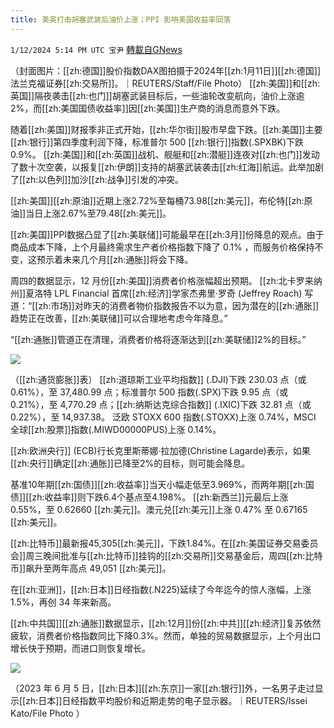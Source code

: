 ```yaml
---
title: 美英打击胡塞武装后油价上涨；PPI 影响美国收益率回落
---
```

`1/12/2024 5:14 PM UTC 宝尹` [轉載自GNews](https://gnews.org/articles/2213166)

（封面图片：[[zh:德国]]股价指数DAX图拍摄于2024年[[zh:1月11日]][[zh:德国]]法兰克福证券[[zh:交易所]]。｜REUTERS/Staff/File Photo）
[[zh:美国]]和[[zh:英国]]隔夜袭击[[zh:也门]]胡塞武装目标后，一些油轮改变航向，油价上涨逾2%，而[[zh:美国国债收益率]]因[[zh:美国]]生产商的消息而意外下跌。 

随着[[zh:美国]]财报季非正式开始，[[zh:华尔街]]股市早盘下跌。[[zh:美国]]主要[[zh:银行]]第四季度利润下降，标准普尔 500 [[zh:银行]]指数(.SPXBK)下跌 0.9%。
[[zh:美国]]和[[zh:英国]]战机、舰艇和[[zh:潜艇]]连夜对[[zh:也门]]发动了数十次空袭，以报复[[zh:伊朗]]支持的胡塞武装袭击[[zh:红海]]航运。此举加剧了[[zh:以色列]]加沙[[zh:战争]]引发的冲突。

[[zh:美国]][[zh:原油]]近期上涨2.72%至每桶73.98[[zh:美元]]，布伦特[[zh:原油]]当日上涨2.67%至79.48[[zh:美元]]。

[[zh:美国]]PPI数据凸显了[[zh:美联储]]可能最早在[[zh:3月]]份降息的观点。由于商品成本下降，上个月最终需求生产者价格指数下降了 0.1% ，而服务价格保持不变，这预示着未来几个月[[zh:通胀]]将会下降。

周四的数据显示，12 月份[[zh:美国]]消费者价格涨幅超出预期。
[[zh:北卡罗来纳州]]夏洛特 LPL Financial 首席[[zh:经济]]学家杰弗里·罗奇 (Jeffrey Roach) 写道：“[[zh:市场]]对昨天的消费者物价指数报告不以为意，因为潜在的[[zh:通胀]]趋势正在改善，[[zh:美联储]]可以合理地考虑今年降息。”

“[[zh:通胀]]管道正在清理，消费者价格将逐渐达到[[zh:美联储]]2%的目标。”

![](https://i.imgur.com/sHRKdmJ.jpg)

（[[zh:通货膨胀]]表）
[[zh:道琼斯工业平均指数]] (.DJI)下跌 230.03 点（或 0.61%），至 37,480.99 点；标准普尔 500 指数(.SPX)下跌 9.95 点（或 0.21%），至 4,770.29 点；[[zh:纳斯达克综合指数]] (.IXIC)下跌 32.81 点（或0.22%），至 14,937.38。
泛欧 STOXX 600 指数(.STOXX)上涨 0.74%，MSCI 全球[[zh:股票]]指数(.MIWD00000PUS)上涨 0.14%。

[[zh:欧洲央行]] (ECB)行长克里斯蒂娜·拉加德(Christine Lagarde)表示，如果[[zh:央行]]确定[[zh:通胀]]已降至2%的目标，则可能会降息。

基准10年期[[zh:国债]][[zh:收益率]]当天小幅走低至3.969%，而两年期[[zh:国债]][[zh:收益率]]则下跌6.4个基点至4.198%。
[[zh:新西兰]]元最后上涨 0.55%，至 0.62660 [[zh:美元]]。澳元兑[[zh:美元]]上涨 0.47% 至 0.67165 [[zh:美元]]。

[[zh:比特币]]最新报45,305[[zh:美元]]，下跌1.84%。在[[zh:美国证券交易委员会]]周三晚间批准与[[zh:比特币]]挂钩的[[zh:交易所]]交易基金后，周四[[zh:比特币]]飙升至两年高点 49,051 [[zh:美元]]。

在[[zh:亚洲]]，[[zh:日本]]日经指数(.N225)延续了今年迄今的惊人涨幅，上涨 1.5%，再创 34 年来新高。

[[zh:中共国]][[zh:通胀]]数据显示，[[zh:12月]]份[[zh:中共]][[zh:经济]]复苏依然疲软，消费者价格指数同比下降0.3%。然而，单独的贸易数据显示，上个月出口增长快于预期，而进口则恢复增长。

![](https://i.imgur.com/oX7HdYL.jpg)

（2023 年 6 月 5 日，[[zh:日本]][[zh:东京]]一家[[zh:银行]]外，一名男子走过显示[[zh:日本]]日经指数平均股价和近期走势的电子显示器。｜REUTERS/Issei Kato/File Photo ）

